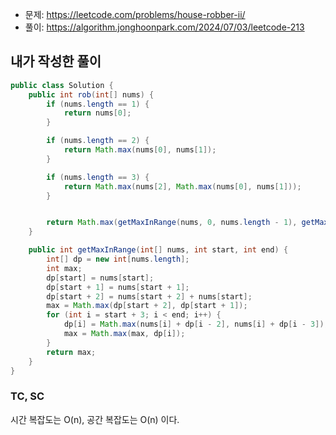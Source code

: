 - 문제: https://leetcode.com/problems/house-robber-ii/
- 풀이: https://algorithm.jonghoonpark.com/2024/07/03/leetcode-213

## 내가 작성한 풀이

```java
public class Solution {
    public int rob(int[] nums) {
        if (nums.length == 1) {
            return nums[0];
        }

        if (nums.length == 2) {
            return Math.max(nums[0], nums[1]);
        }

        if (nums.length == 3) {
            return Math.max(nums[2], Math.max(nums[0], nums[1]));
        }


        return Math.max(getMaxInRange(nums, 0, nums.length - 1), getMaxInRange(nums, 1, nums.length));
    }

    public int getMaxInRange(int[] nums, int start, int end) {
        int[] dp = new int[nums.length];
        int max;
        dp[start] = nums[start];
        dp[start + 1] = nums[start + 1];
        dp[start + 2] = nums[start + 2] + nums[start];
        max = Math.max(dp[start + 2], dp[start + 1]);
        for (int i = start + 3; i < end; i++) {
            dp[i] = Math.max(nums[i] + dp[i - 2], nums[i] + dp[i - 3]);
            max = Math.max(max, dp[i]);
        }
        return max;
    }
}
```

### TC, SC

시간 복잡도는 O(n), 공간 복잡도는 O(n) 이다.

